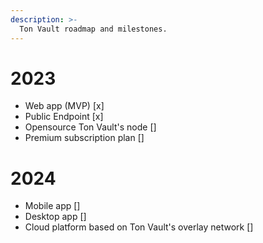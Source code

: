 ```yaml
---
description: >-
  Ton Vault roadmap and milestones.
---
```


# 2023
  - Web app (MVP) [x]
  - Public Endpoint [x]
  - Opensource Ton Vault's node []
  - Premium subscription plan []
# 2024
  - Mobile app []
  - Desktop app []
  - Cloud platform based on Ton Vault's overlay network []
